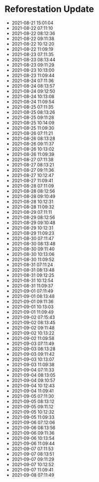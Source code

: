 # Reforestation Update

- 2021-08-21 15:01:04
- 2021-08-22 07:11:10
- 2021-08-22 08:12:36
- 2021-08-22 09:11:38
- 2021-08-22 10:12:20
- 2021-08-22 11:09:19
- 2021-08-23 07:11:35
- 2021-08-23 08:13:44
- 2021-08-23 09:11:29
- 2021-08-23 10:13:00
- 2021-08-23 11:09:44
- 2021-08-24 07:11:36
- 2021-08-24 08:13:57
- 2021-08-24 09:12:50
- 2021-08-24 10:13:08
- 2021-08-24 11:09:54
- 2021-08-25 07:11:35
- 2021-08-25 08:13:26
- 2021-08-25 09:11:28
- 2021-08-25 10:14:09
- 2021-08-25 11:09:30
- 2021-08-26 07:11:21
- 2021-08-26 08:13:28
- 2021-08-26 09:11:37
- 2021-08-26 10:13:02
- 2021-08-26 11:09:39
- 2021-08-27 07:11:38
- 2021-08-27 08:13:21
- 2021-08-27 09:11:36
- 2021-08-27 10:12:47
- 2021-08-27 11:09:41
- 2021-08-28 07:11:09
- 2021-08-28 08:12:56
- 2021-08-28 09:10:49
- 2021-08-28 10:12:31
- 2021-08-28 11:09:32
- 2021-08-29 07:11:11
- 2021-08-29 08:12:56
- 2021-08-29 09:10:48
- 2021-08-29 10:12:31
- 2021-08-29 11:09:23
- 2021-08-30 07:11:47
- 2021-08-30 08:13:48
- 2021-08-30 09:11:40
- 2021-08-30 10:13:06
- 2021-08-30 11:09:52
- 2021-08-31 07:11:24
- 2021-08-31 08:13:48
- 2021-08-31 09:12:25
- 2021-08-31 10:12:54
- 2021-08-31 11:09:37
- 2021-09-01 07:11:49
- 2021-09-01 08:13:48
- 2021-09-01 09:11:36
- 2021-09-01 10:13:03
- 2021-09-01 11:09:49
- 2021-09-02 07:15:43
- 2021-09-02 08:13:45
- 2021-09-02 09:11:48
- 2021-09-02 10:13:22
- 2021-09-02 11:09:58
- 2021-09-03 07:11:49
- 2021-09-03 08:13:28
- 2021-09-03 09:11:42
- 2021-09-03 10:13:07
- 2021-09-03 11:09:38
- 2021-09-04 07:11:33
- 2021-09-04 08:13:05
- 2021-09-04 09:10:57
- 2021-09-04 10:12:43
- 2021-09-04 11:09:41
- 2021-09-05 07:11:30
- 2021-09-05 08:13:12
- 2021-09-05 09:11:12
- 2021-09-05 10:12:32
- 2021-09-05 11:09:33
- 2021-09-06 07:12:06
- 2021-09-06 08:13:56
- 2021-09-06 09:11:36
- 2021-09-06 10:13:54
- 2021-09-06 11:09:44
- 2021-09-07 07:11:53
- 2021-09-07 08:13:51
- 2021-09-07 09:11:29
- 2021-09-07 10:12:52
- 2021-09-07 11:09:41
- 2021-09-08 07:11:49
